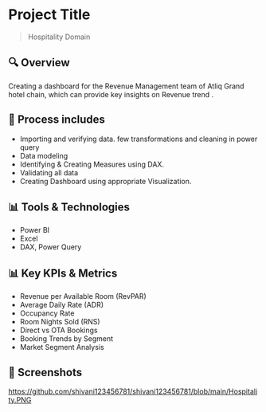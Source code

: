 # Project Title
> Hospitality Domain

## 🔍 Overview
Creating a dashboard for the Revenue Management team of Atliq Grand hotel chain, which can provide key insights on Revenue trend .

## 🧩 Process includes
- Importing and verifying data. few transformations and cleaning in power query
- Data modeling
- Identifying & Creating Measures using DAX.
- Validating all data
- Creating Dashboard using appropriate Visualization.

## 📊 Tools & Technologies
- Power BI
- Excel
- DAX, Power Query

## 📊 Key KPIs & Metrics
- Revenue per Available Room (RevPAR)
- Average Daily Rate (ADR)
- Occupancy Rate
- Room Nights Sold (RNS)
- Direct vs OTA Bookings
- Booking Trends by Segment
- Market Segment Analysis
  
## 📸 Screenshots
https://github.com/shivani123456781/shivani123456781/blob/main/Hospitality.PNG
